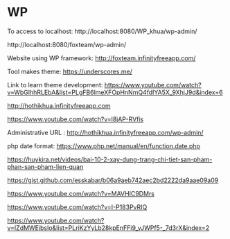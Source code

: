 # WP
To access to localhost: http://localhost:8080/WP_khua/wp-admin/

http://localhost:8080/foxteam/wp-admin/

Website using WP framework: http://foxteam.infinityfreeapp.com/

Tool makes theme: https://underscores.me/

Link to learn theme development:  https://www.youtube.com/watch?v=WbGlhhRLEbA&list=PLgFB6lmeXFOpHnNmQ4fdIYA5X_9XhjJ9d&index=6

http://hothikhua.infinityfreeapp.com

https://www.youtube.com/watch?v=l8jAP-RVfis

Administrative URL : http://hothikhua.infinityfreeapp.com/wp-admin/

php date format: https://www.php.net/manual/en/function.date.php

https://huykira.net/videos/bai-10-2-xay-dung-trang-chi-tiet-san-pham-phan-san-pham-lien-quan 

https://gist.github.com/esskabar/b06a9aeb742aec2bd2222da9aae09a09

https://www.youtube.com/watch?v=MAVHIC9DMrs

https://www.youtube.com/watch?v=I-P183PvRIQ

https://www.youtube.com/watch?v=IZdMWEjbsIo&list=PLriKzYyLb28kpEnFFi9_vJWPf5-_7d3rX&index=2
